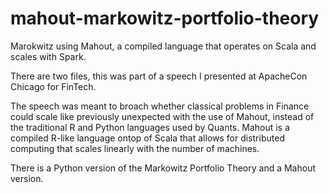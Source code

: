 # mahout-markowitz-portfolio-theory
Marokwitz using Mahout, a compiled language that operates on Scala and scales with Spark.

There are two files, this was part of a speech I presented at ApacheCon Chicago for FinTech.

The speech was meant to broach whether classical problems in Finance could scale like previously unexpected with the use of Mahout, instead of the traditional R and Python languages used by Quants. Mahout is a compiled R-like language ontop of Scala that allows for distributed computing that scales linearly with the number of machines.

There is a Python version of the Markowitz Portfolio Theory and a Mahout version. 
